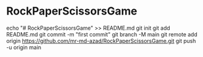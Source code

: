 ﻿# RockPaperScissorsGame
echo "# RockPaperScissorsGame" >> README.md
git init
git add README.md
git commit -m "first commit"
git branch -M main
git remote add origin https://github.com/mr-md-azad/RockPaperScissorsGame.git
git push -u origin main
